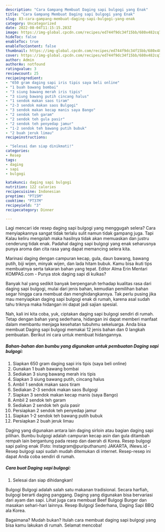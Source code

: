```yaml
---
description: "Cara Gampang Membuat Daging sapi bulgogi yang Enak"
title: "Cara Gampang Membuat Daging sapi bulgogi yang Enak"
slug: 83-cara-gampang-membuat-daging-sapi-bulgogi-yang-enak
category: Uncategorized
date: 2022-08-04T11:15:15.283Z
image: https://img-global.cpcdn.com/recipes/ed744f9dc34f15bb/680x482cq70/daging-sapi-bulgogi-foto-resep-utama.jpg
hideToc: false
enableToc: true
enableTocContent: false
thumbnail: https://img-global.cpcdn.com/recipes/ed744f9dc34f15bb/680x482cq70/daging-sapi-bulgogi-foto-resep-utama.jpg
cover: https://img-global.cpcdn.com/recipes/ed744f9dc34f15bb/680x482cq70/daging-sapi-bulgogi-foto-resep-utama.jpg
author: Admin
authorAv: notfound
ratingvalue: 3
reviewcount: 25
recipeingredient:
- "650 gram daging sapi iris tipis saya beli online"
- "1 buah bawang bombai"
- "3 siung bawang merah iris tipis"
- "3 siung bawang putih cincang halus"
- "1 sendok makan saos tiram"
- "2-3 sendok makan saos Bulgogi"
- "3 sendok makan kecap manis saya Bango"
- "2 sendok teh garam"
- "2 sendok teh gula pasir"
- "2 sendok teh penyedap jamur"
- "1-2 sendok teh bawang putih bubuk"
- "2 buah jeruk limau"
recipeinstructions:

- "Selesai dan siap dinikmati!"
categories:
- Resep
tags:
- daging
- sapi
- bulgogi

katakunci: daging sapi bulgogi 
nutrition: 122 calories
recipecuisine: Indonesian
preptime: "PT15M"
cooktime: "PT37M"
recipeyield: "3"
recipecategory: Dinner

---
```



Lagi mencari ide resep daging sapi bulgogi yang menggugah selera? Cara menyiapkannya sangat tidak terlalu sulit namun tidak gampang juga. Tapi Kalau keliru mengolah maka hasilnya tidak akan memuaskan dan justru cenderung tidak enak. Padahal daging sapi bulgogi yang enak seharusnya punya aroma dan cita rasa yang dapat memancing selera kita.


Marinasi daging dengan campuran kecap, gula, daun bawang, bawang putih, biji wijen, minyak wijen, dan lada hitam bubuk. Kamu bisa ikuti tips membuatnya serta takaran bahan yang tepat. Editor Alma Erin Mentari KOMPAS.com - Punya stok daging sapi di kulkas?

Banyak hal yang sedikit banyak berpengaruh terhadap kualitas rasa dari daging sapi bulgogi, mulai dari jenis bahan, kemudian pemilihan bahan segar hingga cara membuat dan menghidangkannya. Tak perlu pusing jika mau menyiapkan daging sapi bulgogi enak di rumah, karena asal sudah tahu triknya maka hidangan ini dapat jadi sajian spesial.


Nah, kali ini kita coba, yuk, ciptakan daging sapi bulgogi sendiri di rumah. Tetap dengan bahan yang sederhana, hidangan ini dapat memberi manfaat dalam membantu menjaga kesehatan tubuhmu sekeluarga. Anda bisa membuat Daging sapi bulgogi memakai 12 jenis bahan dan 0 langkah pembuatan. Berikut ini cara untuk membuat hidangannya.

<!--inarticleads1-->

##### Bahan-bahan dan bumbu yang digunakan untuk pembuatan Daging sapi bulgogi:

1. Siapkan 650 gram daging sapi iris tipis (saya beli online)
1. Gunakan 1 buah bawang bombai
1. Sediakan 3 siung bawang merah iris tipis
1. Siapkan 3 siung bawang putih, cincang halus
1. Ambil 1 sendok makan saos tiram
1. Sediakan 2-3 sendok makan saos Bulgogi
1. Siapkan 3 sendok makan kecap manis (saya Bango)
1. Ambil 2 sendok teh garam
1. Sediakan 2 sendok teh gula pasir
1. Persiapkan 2 sendok teh penyedap jamur
1. Siapkan 1-2 sendok teh bawang putih bubuk
1. Persiapkan 2 buah jeruk limau


Daging yang digunakan antara lain daging sirloin atau bagian daging sapi pilihan. Bumbu bulgogi adalah campuran kecap asin dan gula ditambah rempah lain bergantung pada resep dan daerah di Korea. Resep bulgogi sapi paling enak (Foto: Instagram@puriputhanum) JAKARTA, iNews.id - Resep bulgogi sapi sudah mudah ditemukan di internet. Resep-resep ini dapat Anda coba sendiri di rumah. 

<!--inarticleads2-->

##### Cara buat Daging sapi bulgogi:


1. Selesai dan siap dihidangkan!

Bulgogi Bulgogi adalah salah satu makanan tradisional. Secara harfiah, bulgogi berarti daging panggang. Daging yang digunakan bisa bervariasi dari ayam dan sapi. Lihat juga cara membuat Beef Bulgogi Burger dan masakan sehari-hari lainnya. Resep Bulgogi Sederhana, Daging Sapi BBQ ala Korea. 

Bagaimana? Mudah bukan? Itulah cara membuat daging sapi bulgogi yang bisa kamu lakukan di rumah. Selamat mencoba!

